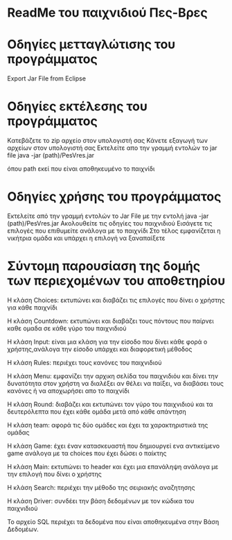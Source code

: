 # ReadMe του παιχνιδιού Πες-Βρες

# Οδηγίες μετταγλώτισης του προγράμματος

Εxport Jar File from Eclipse

# Οδηγίες εκτέλεσης του προγράμματος

Kατεβάζετε το zip αρχείο στον υπολογιστή σας
Κάνετε εξαγωγή των αρχείων στον υπολογιστή σας
Εκτελείτε απο την γραμμή εντολών το jar file
java -jar (path)/PesVres.jar

όπου path εκεί που είναι αποθηκευμένο το παιχνίδι

# Οδηγίες χρήσης του προγράμματος

Εκτελείτε από την γραμμή εντολών το Jar File
με την εντολή java -jar (path)/PesVres.jar
Ακολουθείτε τις οδηγίες του παιχνιδιού
Εισάγετε τις επιλογές που επιθυμείτε ανάλογα με το παιχνίδι
Στο τέλος εμφανίζεται η νικήτρια ομάδα και υπάρχει η επιλογή να ξαναπαίξετε

# Σύντομη παρουσίαση της δομής των περιεχομένων του αποθετηρίου

Η κλάση Choices: εκτυπώνει και διαβάζει τις επιλογές που δίνει ο χρήστης για κάθε παιχνίδι

Η κλάση Countdown: εκτυπώνει και διαβάζει τους πόντους που παίρνει καθε ομαδα
σε κάθε γύρο του παιχνιδιού

Η κλάση Input: είναι μια κλάση για την είσοδο που δίνει κάθε φορά
ο χρήστης,ανάλογα την είσοδο υπάρχει και διαφορετική μέθοδος 

Η κλάση Rules: περιέχει τους κανόνες του παιχνιδιού

Η κλάση Menu: εμφανίζει την αρχικη σελίδα του παιχνιδιόυ και δίνει 
την δυνατότητα στον χρήστη να διαλέξει αν θέλει να παίξει, να διαβάσει
τους κανόνες ή να αποχωρήσει απο το παιχνίδι

Η κλάση Round: διαβάζει και εκτυπώνει τον γύρο του παιχνιδιού και τα δευτερόλεπτα 
που έχει κάθε ομάδα μετά από κάθε απάντηση

Η κλάση team: αφορά τις δύο ομάδες και έχει τα χαρακτηριστικά της ομάδας 

Η κλάση Game: έχει έναν κατασκευαστή που δημιουργεί ενα αντικείμενο game 
ανάλογα με τα choices που έχει δώσει ο παίκτης

Η κλάση Main: εκτυπώνει το header και έχει μια επανάληψη ανάλογα
με την επιλογή που δίνει ο χρήστης

Η κλάση Search: περιέχει την μέθοδο της σειριακής αναζητησης

Η κλάση Driver: συνδέει την βάση δεδομένων με τον κώδικα του παιχνιδιού

Το αρχείο SQL περιέχει τα δεδομένα που είναι αποθηκευμένα στην Βάση Δεδομέων.

